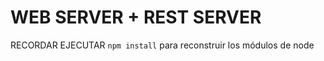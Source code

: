 # WEB SERVER + REST SERVER

RECORDAR EJECUTAR ```npm install``` para reconstruir los módulos de node
